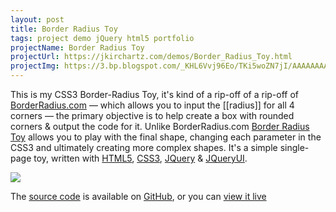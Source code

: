 ```yaml
---
layout: post
title: Border Radius Toy
tags: project demo jQuery html5 portfolio
projectName: Border Radius Toy
projectUrl: https://jkirchartz.com/demos/Border_Radius_Toy.html
projectImg: https://3.bp.blogspot.com/_KHL6Vvj96Eo/TKi5woZN7jI/AAAAAAAAAoA/hewVyI7JzKA/s320/BorderRadiusToy.png
---
```


This is my CSS3 Border-Radius Toy, it's kind of a rip-off of a rip-off of
[BorderRadius.com](http://borderradius.com/) <!--more--> — which allows you to input the
[[radius]] for all 4 corners — the primary objective is to help create a box with
rounded corners & output the code for it. Unlike BorderRadius.com [Border
Radius Toy](https://jkirchartz.com/demos/Border_Radius_Toy.html) allows you to
play with the final shape, changing each parameter in the CSS3 and ultimately
creating more complex shapes. It's a simple single-page toy, written with
[HTML5](http://en.wikipedia.org/wiki/HTML5), [CSS3](http://www.css3.info/),
[JQuery](http://jquery.com/) & [JQueryUI](http://jqueryui.com/).

[![](https://3.bp.blogspot.com/_KHL6Vvj96Eo/TKi5woZN7jI/AAAAAAAAAoA/hewVyI7JzKA/s320/BorderRadiusToy.png)](https://3.bp.blogspot.com/_KHL6Vvj96Eo/TKi5woZN7jI/AAAAAAAAAoA/hewVyI7JzKA/s1600/BorderRadiusToy.png)

The [source code](http://github.com/JKirchartz/BorderRadiusToy) is available
on [GitHub](http://github.com/), or you can [view it live](http://jkirchartz.com/demos/Border_Radius_Toy.html)
